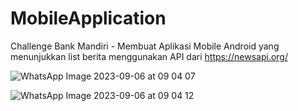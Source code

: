 # MobileApplication
 Challenge Bank Mandiri - Membuat Aplikasi Mobile Android yang menunjukkan list berita menggunakan API dari https://newsapi.org/

![WhatsApp Image 2023-09-06 at 09 04 07](https://github.com/rizkinugrohho/MobileApplication/assets/36374356/4ad6a2dc-090b-4b73-84e3-fea4f23bf1a5)

![WhatsApp Image 2023-09-06 at 09 04 12](https://github.com/rizkinugrohho/MobileApplication/assets/36374356/6a8820f7-4129-4991-9fa0-17907e69dc15)

